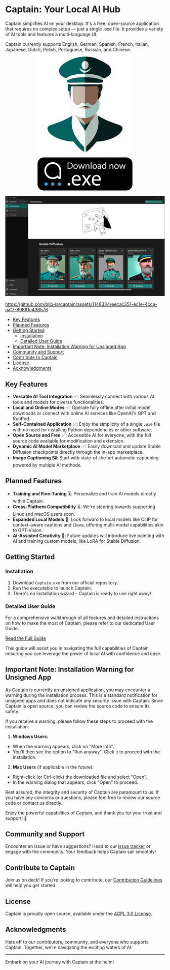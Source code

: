 # Captain: Your Local AI Hub

Captain simplifies AI on your desktop. It's a free, open-source application that requires no complex setup — just a single .exe file. It provides a variety of AI tools and features a multi-language UI.

Captain currently supports English, German, Spanish, French, Italian, Japanese, Dutch, Polish, Portuguese, Russian, and Chinese.

<p align="center">
    <img src="./docs/logo.png" alt="Download Captain" width="300">
</p>

<p align="center">
  <a href="https://github.com/blib-la/captain/releases/download/v1.0.0-beta.5/Captain.Setup.1.0.0-beta.5.exe">
    <img src="./docs/download.svg" alt="Download Captain" width="300">
  </a>
</p>

<p align="center">
    <img src="./docs/marketplace.png" alt="Download Captain" width="900">
</p>

https://github.com/blib-la/captain/assets/1148334/eecac351-ec1e-4cca-aaf7-89891c436576

<!-- toc -->

- [Key Features](#key-features)
- [Planned Features](#planned-features)
- [Getting Started](#getting-started)
  * [Installation](#installation)
  * [Detailed User Guide](#detailed-user-guide)
- [Important Note: Installation Warning for Unsigned App](#important-note-installation-warning-for-unsigned-app)
- [Community and Support](#community-and-support)
- [Contribute to Captain](#contribute-to-captain)
- [License](#license)
- [Acknowledgments](#acknowledgments)

<!-- tocstop -->

## Key Features

- **Versatile AI Tool Integration** ✅: Seamlessly connect with various AI tools and models for diverse functionalities.
- **Local and Online Modes** ✅: Operate fully offline after initial model downloads or connect with online AI services like OpenAI's GPT and RunPod.
- **Self-Contained Application** ✅: Enjoy the simplicity of a single `.exe` file with no need for installing Python dependencies or other software.
- **Open Source and Free** ✅: Accessible AI for everyone, with the full source code available for modification and extension.
- **Dynamic AI Model Marketplace** ✅: Easily download and update Stable Diffusion checkpoints directly through the in-app marketplace.
- **Image Captioning** 🖼️: Start with state-of-the-art automatic captioning powered by multiple AI methods.

## Planned Features

- **Training and Fine-Tuning** ⏳: Personalize and train AI models directly within Captain.
- **Cross-Platform Compatibility** ⏳: We're steering towards supporting Linux and macOS users soon.
- **Expanded Local Models** 🧠: Look forward to local models like CLIP for context-aware captions and Llava, offering multi-modal capabilities akin to GPT-Vision.
- **AI-Assisted Creativity** 🎨: Future updates will introduce live painting with AI and training custom models, like LoRA for Stable Diffusion.

## Getting Started

### Installation

1. Download `Captain.exe` from our official repository.
2. Run the executable to launch Captain.
3. There's no installation wizard – Captain is ready to use right away!

### Detailed User Guide

For a comprehensive walkthrough of all features and detailed instructions on how to make the most of Captain, please refer to our dedicated User Guide.

[Read the Full Guide](./docs/GUIDE.md)

This guide will assist you in navigating the full capabilities of Captain, ensuring you can leverage the power of local AI with confidence and ease.

## Important Note: Installation Warning for Unsigned App

As Captain is currently an unsigned application, you may encounter a warning during the installation process. This is a standard notification for unsigned apps and does not indicate any security issue with Captain. Since Captain is open source, you can review the source code to ensure its safety.

If you receive a warning, please follow these steps to proceed with the installation:

1. **Windows Users**:
  - When the warning appears, click on "More info".
  - You'll then see the option to "Run anyway". Click it to proceed with the installation.

2. **Mac Users** (if applicable in the future):
  - Right-click (or Ctrl-click) the downloaded file and select "Open".
  - In the warning dialog that appears, click "Open" to proceed.

Rest assured, the integrity and security of Captain are paramount to us. If you have any concerns or questions, please feel free to review our source code or contact us directly.

Enjoy the powerful capabilities of Captain, and thank you for your trust and support! 🚀


## Community and Support

Encounter an issue or have suggestions? Head to our [issue tracker](https://github.com/blib-la/captain/issues) or engage with the community. Your feedback helps Captain sail smoothly!

## Contribute to Captain

Join us on deck! If you're looking to contribute, our [Contribution Guidelines](./.github/CONTRIBUTING.md) will help you get started.

## License

Captain is proudly open source, available under the [AGPL 3.0 License](./LICENSE).

## Acknowledgments

Hats off to our contributors, community, and everyone who supports Captain. Together, we're navigating the exciting waters of AI.

---

Embark on your AI journey with Captain at the helm!
